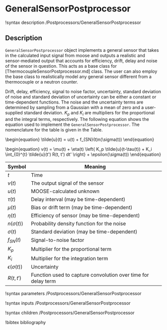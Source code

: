 # GeneralSensorPostprocessor

!syntax description /Postprocessors/GeneralSensorPostprocessor

## Description

`GeneralSensorPostprocessor` object implements a general sensor that takes in the calculated input signal from moose and outputs a realistic and sensor-mediated output that accounts for efficiency, drift, delay and noise of the sensor in question. This acts as a base class for [ThermocoupleSensorPostprocessor.md] class. The user can also employ the base class to realistically model any general sensor different from a thermocouple or a neutron counter. 

Drift, delay, efficiency, signal to noise factor, uncertainty, standard deviation of noise and standard deviation of uncertainty can be either a constant or time-dependent functions. The noise and the uncertainty terms are determined by sampling from a Gaussian with a mean of zero and a user-supplied standard deviation. $K_{p}$ and $K_i$ are multipliers for the proportional and the integral terms, respectively. The following equation shows the equation used to implement the `GeneralSensorPostprocessor`. The nomenclature for the table is given in the Table.

\begin{equation}
 \tilde{u}(t) =  u(t) + f_{SN}(t)n(\sigma(t)) 
\end{equation}

\begin{equation}
v(t) = \mu(t) + \eta(t) \left\{ K_p \tilde{u}(t-\tau(t)) + K_i \int_{0}^{t} \tilde{u}(t') R(t, t') dt' \right\} + \epsilon(\sigma(t))
\end{equation}



| Symbol           | Meaning                                       |
|------------------|-----------------------------------------------|
| $t$              | Time                                          |
| $v(t)$           | The output signal of the sensor               |
| $u(t)$           | MOOSE-calculated unknown                      |
| $\tau(t)$        | Delay interval (may be time-dependent)        |
| $\mu(t)$         | Bias or drift term (may be time-dependent)    |
| $\eta(t)$        | Efficiency of sensor (may be time-dependent)  |
| $n(\sigma(t))$   | Probability density function for the noise    |
| $\sigma(t)$      | Standard deviation (may be time-dependent)    |
| $f_{SN}(t)$      | Signal-to-noise factor                         |
| $K_p$            | Multiplier for the proportional term           |
| $K_i$            | Multiplier for the integration term            |
| $\epsilon(\sigma(t))$ | Uncertainty                               |
| $R(t, t')$ | Function used to capture convolution over time for delay term |


!syntax parameters /Postprocessors/GeneralSensorPostprocessor

!syntax inputs /Postprocessors/GeneralSensorPostprocessor

!syntax children /Postprocessors/GeneralSensorPostprocessor

!bibtex bibliography